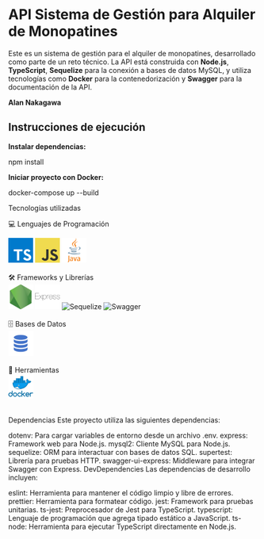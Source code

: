 # API Sistema de Gestión para Alquiler de Monopatines

Este es un sistema de gestión para el alquiler de monopatines, desarrollado como parte de un reto técnico. La API está construida con **Node.js**, **TypeScript**, **Sequelize** para la conexión a bases de datos MySQL, y utiliza tecnologías como **Docker** para la contenedorización y **Swagger** para la documentación de la API.

**Alan Nakagawa**

## Instrucciones de ejecución

**Instalar dependencias:**

npm install

**Iniciar proyecto con Docker:**

docker-compose up --build

Tecnologías utilizadas

💻 Lenguajes de Programación
<div> <img alt="TypeScript" width="50px" src="https://raw.githubusercontent.com/github/explore/80688e429a7d4ef2fca1e82350fe8e3517d3494d/topics/typescript/typescript.png" /> <img alt="JavaScript" width="50px" src="https://raw.githubusercontent.com/github/explore/80688e429a7d4ef2fca1e82350fe8e3517d3494d/topics/javascript/javascript.png" /> <img alt="Java" width="50px" src="https://raw.githubusercontent.com/github/explore/80688e429a7d4ef2fca1e82350fe8e3517d3494d/topics/java/java.png" /> </div> <br/>
🛠 Frameworks y Librerías
<div> <img alt="Node.js" width="50px" src="https://raw.githubusercontent.com/github/explore/80688e429a7d4ef2fca1e82350fe8e3517d3494d/topics/nodejs/nodejs.png" /> <img alt="Express.js" width="50px" src="https://raw.githubusercontent.com/github/explore/80688e429a7d4ef2fca1e82350fe8e3517d3494d/topics/express/express.png" /> <img alt="Sequelize" width="50px" src="https://raw.githubusercontent.com/github/explore/80688e429a7d4ef2fca1e82350fe8e3517d3494d/topics/sequelize/sequelize.png" /> <img alt="Swagger" width="50px" src="https://raw.githubusercontent.com/github/explore/80688e429a7d4ef2fca1e82350fe8e3517d3494d/topics/swagger/swagger.png" /> </div> <br/>
🗄 Bases de Datos
<div> <img alt="MySQL" width="50px" src="https://raw.githubusercontent.com/github/explore/80688e429a7d4ef2fca1e82350fe8e3517d3494d/topics/sql/sql.png" /> </div> <br/>
🧰 Herramientas
<div> <img alt="Docker" width="50px" src="https://raw.githubusercontent.com/github/explore/80688e429a7d4ef2fca1e82350fe8e3517d3494d/topics/docker/docker.png" /> </div> <br/>

Dependencias
Este proyecto utiliza las siguientes dependencias:

dotenv: Para cargar variables de entorno desde un archivo .env.
express: Framework web para Node.js.
mysql2: Cliente MySQL para Node.js.
sequelize: ORM para interactuar con bases de datos SQL.
supertest: Librería para pruebas HTTP.
swagger-ui-express: Middleware para integrar Swagger con Express.
DevDependencies
Las dependencias de desarrollo incluyen:

eslint: Herramienta para mantener el código limpio y libre de errores.
prettier: Herramienta para formatear código.
jest: Framework para pruebas unitarias.
ts-jest: Preprocesador de Jest para TypeScript.
typescript: Lenguaje de programación que agrega tipado estático a JavaScript.
ts-node: Herramienta para ejecutar TypeScript directamente en Node.js.
